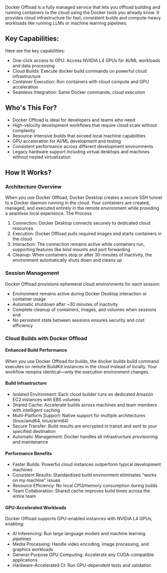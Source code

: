 Docker Offload is a fully managed service that lets you offload building and running containers to the cloud using the Docker tools you already know. It provides cloud infrastructure for fast, consistent builds and compute-heavy workloads like running LLMs or machine learning pipelines.

## Key Capabilities:

Here are the key capabilities:
- One-click access to GPU: Access NVIDIA L4 GPUs for AI/ML workloads and data processing
- Cloud Builds: Execute docker build commands on powerful cloud infrastructure
- Container Execution: Run containers with cloud compute and GPU acceleration
- Seamless Integration: Same Docker commands, cloud execution

## Who's This For?

- Docker Offload is ideal for developers and teams who need:
- High-velocity development workflows that require cloud scale without complexity
- Resource-intensive builds that exceed local machine capabilities
- GPU acceleration for AI/ML development and testing
- Consistent performance across different development environments
- Legacy hardware support including virtual desktops and machines without nested virtualization


## How It Works?

### Architecture Overview

When you use Docker Offload, Docker Desktop creates a secure SSH tunnel to a Docker daemon running in the cloud. Your containers are created, managed, and executed entirely in the remote environment while providing a seamless local experience.
The Process
1. Connection: Docker Desktop connects securely to dedicated cloud resources
2. Execution: Docker Offload pulls required images and starts containers in the cloud
3. Interaction: The connection remains active while containers run, supporting features like bind mounts and port forwarding
4. Cleanup: When containers stop or after 30 minutes of inactivity, the environment automatically shuts down and cleans up

### Session Management

Docker Offload provisions ephemeral cloud environments for each session:

- Environment remains active during Docker Desktop interaction or container usage
- Automatic shutdown after ~30 minutes of inactivity
- Complete cleanup of containers, images, and volumes when sessions end
- No persistent state between sessions ensures security and cost efficiency

### Cloud Builds with Docker Offload

#### Enhanced Build Performance

When you use Docker Offload for builds, the docker buildx build command executes on remote BuildKit instances in the cloud instead of locally. Your workflow remains identical—only the execution environment changes.

#### Build Infrastructure

- Isolated Environment: Each cloud builder runs on dedicated Amazon EC2 instances with EBS volumes
- Shared Cache: Accelerate builds across machines and team members with intelligent caching
- Multi-Platform Support: Native support for multiple architectures (linux/amd64, linux/arm64)
- Secure Transfer: Build results are encrypted in transit and sent to your specified destination
- Automatic Management: Docker handles all infrastructure provisioning and maintenance

#### Performance Benefits

- Faster Builds: Powerful cloud instances outperform typical development machines
- Consistent Results: Standardized build environment eliminates "works on my machine" issues
- Resource Efficiency: No local CPU/memory consumption during builds
- Team Collaboration: Shared cache improves build times across the entire team

#### GPU-Accelerated Workloads

Docker Offload supports GPU-enabled instances with NVIDIA L4 GPUs, enabling:

- AI Inferencing: Run large language models and machine learning pipelines
- Media Processing: Handle video encoding, image processing, and graphics workloads
- General-Purpose GPU Computing: Accelerate any CUDA-compatible applications
- Hardware-Accelerated CI: Run GPU-dependent tests and validation
